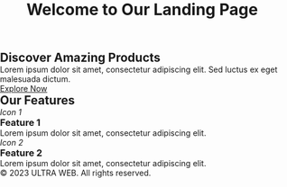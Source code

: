 <!DOCTYPE html>
<html lang="en">
<head>
    <meta charset="UTF-8">
    <meta name="viewport" content="width=device-width, initial-scale=1.0">
    <title>Landing Page</title>
</head>
  <style>
    /* Reset some default styles for better consistency */
body, h1, h2, h3, p, ul, li {
    margin: 0;
    padding: 0;
}

body {
    font-family: Arial, sans-serif;
}

header {
    background-color: #333;
    color: #fff;
    text-align: center;
    padding: 20px;
}

.hero {
    background-image: url('hero-image.jpg'); /* Replace with your hero image */
    background-size: cover;
    height: 400px;
    display: flex;
    align-items: center;
    justify-content: center;
}

.hero-content {
    text-align: center;
}

h2 {
    font-size: 36px;
    margin-bottom: 20px;
}

p {
    font-size: 18px;
    margin-bottom: 20px;
}

.btn {
    display: inline-block;
    padding: 12px 24px;
    background-color: #007bff;
    color: #fff;
    text-decoration: none;
    border-radius: 5px;
}

.features {
    padding: 40px;
}

.features h2 {
    font-size: 30px;
    margin-bottom: 20px;
}

.feature {
    display: flex;
    flex-direction: column;
    align-items: center;
    margin-bottom: 30px;
}

.icon {
    font-size: 40px;
    margin-bottom: 10px;
}

footer {
    background-color: #333;
    color: #fff;
    text-align: center;
    padding: 10px;
}

/* Add responsive styles as needed */

  </style>
    <header>
        <h1>Welcome to Our Landing Page</h1>
    </header>
    <section class="hero">
        <div class="hero-content">
            <h2>Discover Amazing Products</h2>
            <p>Lorem ipsum dolor sit amet, consectetur adipiscing elit. Sed luctus ex eget malesuada dictum.</p>
            <a href="#" class="btn">Explore Now</a>
        </div>
    </section>
    <section class="features">
        <h2>Our Features</h2>
        <div class="feature">
            <i class="icon">Icon 1</i>
            <h3>Feature 1</h3>
            <p>Lorem ipsum dolor sit amet, consectetur adipiscing elit.</p>
        </div>
        <div class="feature">
            <i class="icon">Icon 2</i>
            <h3>Feature 2</h3>
            <p>Lorem ipsum dolor sit amet, consectetur adipiscing elit.</p>
        </div>
        <!-- Add more features here -->
    </section>
    <footer>
        <p>&copy; 2023 ULTRA WEB. All rights reserved.</p>
    </footer>
</body>
</html>

